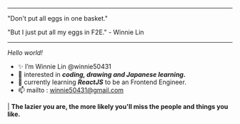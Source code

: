 
---

"Don't put all eggs in one basket."

"But I just put all my eggs in F2E." - Winnie Lin

---

*Hello world!* 

- ✨ I’m Winnie Lin @winnie50431
- 👀 interested in ***coding, drawing and Japanese learning.***
- 🌱 currently learning ***ReactJS*** to be an Frontend Engineer.
- 📫 mailto : winnie50431@gmail.com


| **The lazier you are, the more likely you'll miss the people and things you like.**



<!---
winnie50431/winnie50431 is a ✨ special ✨ repository because its `README.md` (this file) appears on your GitHub profile.
You can click the Preview link to take a look at your changes.
--->
